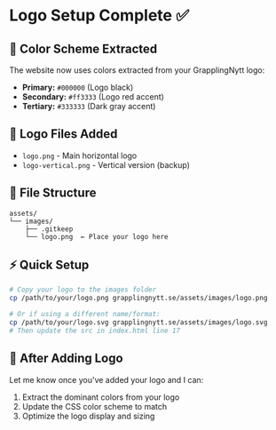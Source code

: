 # Logo Setup Complete ✅

## 🎨 Color Scheme Extracted

The website now uses colors extracted from your GrapplingNytt logo:

- **Primary:** `#000000` (Logo black)
- **Secondary:** `#ff3333` (Logo red accent)  
- **Tertiary:** `#333333` (Dark gray accent)

## 📁 Logo Files Added

- `logo.png` - Main horizontal logo
- `logo-vertical.png` - Vertical version (backup)

## 📁 File Structure

```
assets/
└── images/
    ├── .gitkeep
    └── logo.png  ← Place your logo here
```

## ⚡ Quick Setup

```bash
# Copy your logo to the images folder
cp /path/to/your/logo.png grapplingnytt.se/assets/images/logo.png

# Or if using a different name/format:
cp /path/to/your/logo.svg grapplingnytt.se/assets/images/logo.svg
# Then update the src in index.html line 17
```

## 🎯 After Adding Logo

Let me know once you've added your logo and I can:
1. Extract the dominant colors from your logo
2. Update the CSS color scheme to match
3. Optimize the logo display and sizing